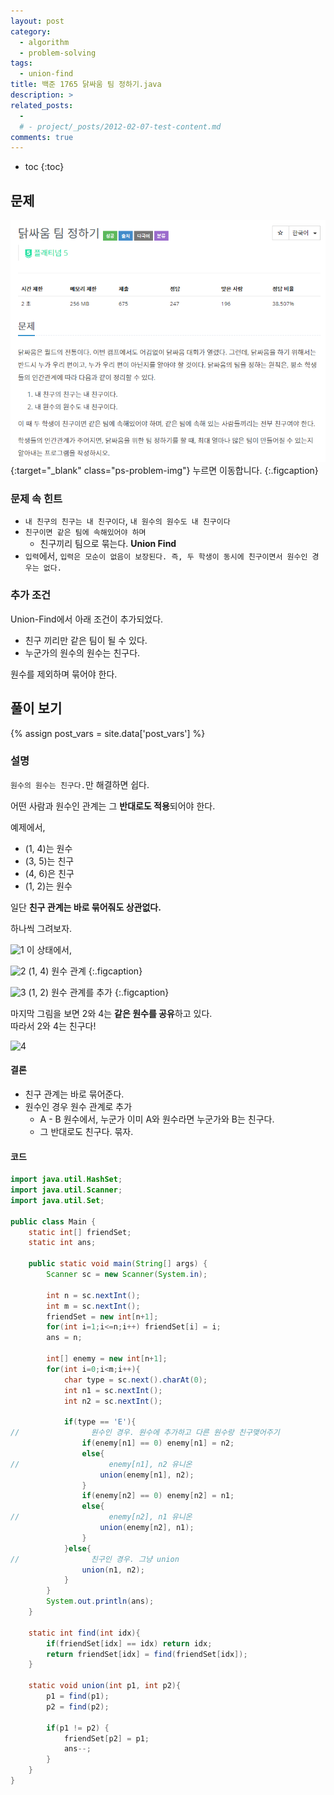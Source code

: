 ```yaml
---
layout: post
category: 
  - algorithm
  - problem-solving
tags:
  - union-find
title: 백준 1765 닭싸움 팀 정하기.java
description: >
related_posts:
  - 
  # - project/_posts/2012-02-07-test-content.md
comments: true
---
```

<!-- blank -->

* toc
{:toc}

## 문제
[![문제](/assets/img/problem-solving/boj1765/problem.png)](https://www.acmicpc.net/problem/1765){:target="_blank" class="ps-problem-img"}
누르면 이동합니다.
{:.figcaption}

### 문제 속 힌트
* `내 친구의 친구는 내 친구이다`, `내 원수의 원수도 내 친구이다`
* `친구이면 같은 팀에 속해있어야 하며`
    * 친구끼리 팀으로 묶는다. **Union Find**
* `입력`에서, `입력은 모순이 없음이 보장된다. 즉, 두 학생이 동시에 친구이면서 원수인 경우는 없다.`

### 추가 조건
Union-Find에서 아래 조건이 추가되었다.

* 친구 끼리만 같은 팀이 될 수 있다.
* 누군가의 원수의 원수는 친구다.

원수를 제외하며 묶어야 한다.

<div class="collapsible-title" markdown="1">

## 풀이 보기
{% assign post_vars = site.data['post_vars'] %}

</div>
<div class="collapsible-body" markdown="1">

### 설명
`원수의 원수는 친구다.`만 해결하면 쉽다.  

어떤 사람과 원수인 관계는 그 **반대로도 적용**되어야 한다.  

예제에서,
* (1, 4)는 원수
* (3, 5)는 친구
* (4, 6)은 친구
* (1, 2)는 원수

일단 **친구 관계는 바로 묶어줘도 상관없다.**  

하나씩 그려보자.

![1]({{post_vars.ps.imgpath}}/boj1765/1.png)
이 상태에서,

![2]({{post_vars.ps.imgpath}}/boj1765/2.png)
(1, 4) 원수 관계
{:.figcaption}

![3]({{post_vars.ps.imgpath}}/boj1765/3.png)
(1, 2) 원수 관계를 추가
{:.figcaption}

마지막 그림을 보면 2와 4는 **같은 원수를 공유**하고 있다.  
따라서 2와 4는 친구다!

![4]({{post_vars.ps.imgpath}}/boj1765/4.png)

#### 결론
* 친구 관계는 바로 묶어준다.
* 원수인 경우 원수 관계로 추가
    * A - B 원수에서, 누군가 이미 A와 원수라면 누군가와 B는 친구다.
    * 그 반대로도 친구다. 묶자.

#### 코드

```java
import java.util.HashSet;
import java.util.Scanner;
import java.util.Set;

public class Main {
    static int[] friendSet;
    static int ans;

    public static void main(String[] args) {
        Scanner sc = new Scanner(System.in);

        int n = sc.nextInt();
        int m = sc.nextInt();
        friendSet = new int[n+1];
        for(int i=1;i<=n;i++) friendSet[i] = i;
        ans = n;

        int[] enemy = new int[n+1];
        for(int i=0;i<m;i++){
            char type = sc.next().charAt(0);
            int n1 = sc.nextInt();
            int n2 = sc.nextInt();

            if(type == 'E'){
//                원수인 경우. 원수에 추가하고 다른 원수랑 친구맺어주기
                if(enemy[n1] == 0) enemy[n1] = n2;
                else{
//                    enemy[n1], n2 유니온
                    union(enemy[n1], n2);
                }
                if(enemy[n2] == 0) enemy[n2] = n1;
                else{
//                    enemy[n2], n1 유니온
                    union(enemy[n2], n1);
                }
            }else{
//                친구인 경우. 그냥 union
                union(n1, n2);
            }
        }
        System.out.println(ans);
    }

    static int find(int idx){
        if(friendSet[idx] == idx) return idx;
        return friendSet[idx] = find(friendSet[idx]);
    }

    static void union(int p1, int p2){
        p1 = find(p1);
        p2 = find(p2);

        if(p1 != p2) {
            friendSet[p2] = p1;
            ans--;
        }
    }
}
```

</div>
<script>collapsibleInit()</script>